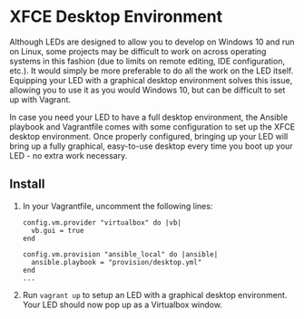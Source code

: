 # XFCE Desktop Environment

Although LEDs are designed to allow you to develop on Windows 10 and run on Linux, some projects may be difficult to work on across operating systems in this fashion (due to limits on remote editing, IDE configuration, etc.). It would simply be more preferable to do all the work on the LED itself. Equipping your LED with a graphical desktop environment solves this issue, allowing you to use it as you would Windows 10, but can be difficult to set up with Vagrant.

In case you need your LED to have a full desktop environment, the Ansible playbook and Vagrantfile comes with some configuration to set up the XFCE desktop environment. Once properly configured, bringing up your LED will bring up a fully graphical, easy-to-use desktop every time you boot up your LED - no extra work necessary.

## Install

1. In your Vagrantfile, uncomment the following lines:
   ```
   config.vm.provider "virtualbox" do |vb|
     vb.gui = true
   end

   config.vm.provision "ansible_local" do |ansible|
     ansible.playbook = "provision/desktop.yml"
   end
   ...
   ```
3. Run `vagrant up` to setup an LED with a graphical desktop environment. Your LED should now pop up as a Virtualbox window.